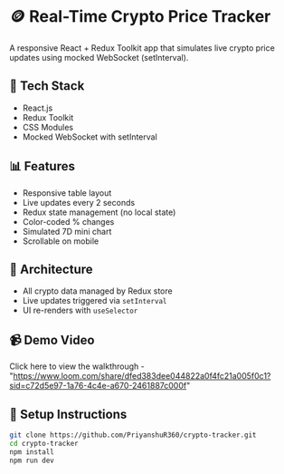 # 🪙 Real-Time Crypto Price Tracker

A responsive React + Redux Toolkit app that simulates live crypto price updates using mocked WebSocket (setInterval).

## 🚀 Tech Stack
- React.js
- Redux Toolkit
- CSS Modules
- Mocked WebSocket with setInterval

## 📊 Features
- Responsive table layout
- Live updates every 2 seconds
- Redux state management (no local state)
- Color-coded % changes
- Simulated 7D mini chart
- Scrollable on mobile

## 🧠 Architecture
- All crypto data managed by Redux store
- Live updates triggered via `setInterval`
- UI re-renders with `useSelector`

## 📹 Demo Video
Click here to view the walkthrough - "https://www.loom.com/share/dfed383dee044822a0f4fc21a005f0c1?sid=c72d5e97-1a76-4c4e-a670-2461887c000f"

## 🔧 Setup Instructions
```bash
git clone https://github.com/PriyanshuR360/crypto-tracker.git
cd crypto-tracker
npm install
npm run dev
